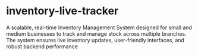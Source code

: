 # inventory-live-tracker
A scalable, real-time Inventory Management System designed for small and medium businesses to track and manage stock across multiple branches. The system ensures live inventory updates, user-friendly interfaces, and robust backend performance
